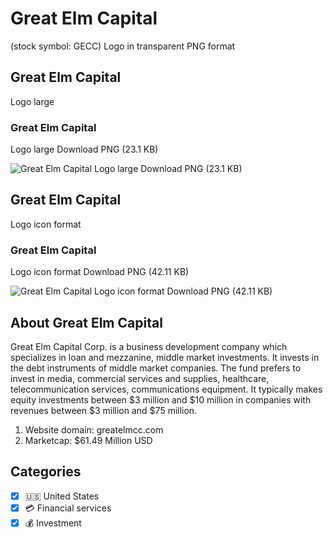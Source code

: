 # Great Elm Capital
 (stock symbol: GECC) Logo in transparent PNG format

## Great Elm Capital
 Logo large

### Great Elm Capital
 Logo large Download PNG (23.1 KB)

![Great Elm Capital
 Logo large Download PNG (23.1 KB)](/img/orig/GECC_BIG-a87ba513.png)

## Great Elm Capital
 Logo icon format

### Great Elm Capital
 Logo icon format Download PNG (42.11 KB)

![Great Elm Capital
 Logo icon format Download PNG (42.11 KB)](/img/orig/GECC-043942a6.png)

## About Great Elm Capital


Great Elm Capital Corp. is a business development company which specializes in loan and mezzanine, middle market investments. It invests in the debt instruments of middle market companies. The fund prefers to invest in media, commercial services and supplies, healthcare, telecommunication services, communications equipment. It typically makes equity investments between $3 million and $10 million in companies with revenues between $3 million and $75 million.

1. Website domain: greatelmcc.com
2. Marketcap: $61.49 Million USD


## Categories
- [x] 🇺🇸 United States
- [x] 💳 Financial services
- [x] 💰 Investment
